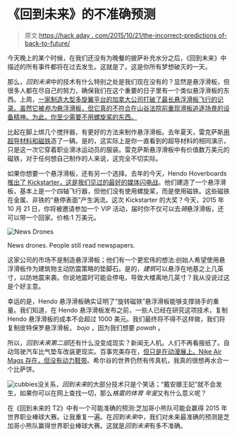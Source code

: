 # 《回到未来》的不准确预测

> 原文:[https://hack aday . com/2015/10/21/the-incorrect-predictions of-back-to-future/](https://hackaday.com/2015/10/21/the-inaccurate-predictions-of-back-to-the-future/)

今天晚上的某个时候，在我们还没有为晚餐的披萨补充水分之后，《回到未来》中描述的所有事件都将在过去发生。这就是了。这是你所有梦想破灭的一天。

那么，*回到未来*中的技术有什么特别之处是我们现在没有的？显然是悬浮滑板，但很多人都在尽自己的努力，确保我们在这个重要的日子里有一个类似悬浮滑板的东西。上周，[一家制造大型多旋翼平台的加拿大公司打破了最长悬浮滑板飞行的记录。虽然它被*称为*悬浮滑板，但它真的不符合在山谷法院前重现滑板追逐场景的设备精神。为此，你至少需要不用螺旋桨的东西。](http://www.cbc.ca/news/technology/hoverboard-duru-1.3270569)

比起在脚上绑几个搅拌器，有更好的方法来制作悬浮滑板。去年夏天，雷克萨斯[用超导材料和磁铁](http://hackaday.com/2015/08/05/secrets-of-the-lexus-hoverboard-revealed/)造了一辆。是的，这实际上是你一直看到的超导材料的相同演示，只是这一次它穿着职业滑冰运动员的服装。雷克萨斯悬浮滑板中有价值数万美元的磁铁，对于任何想自己制作的人来说，这完全不切实际。

如果你想要一个悬浮滑板，还有另一个选择。去年的今天，Hendo Hoverboards [推出了 Kickstarter，这是我们见过的最好的媒体闪电战](https://hackaday.com/2014/10/21/the-hoverboard-you-can-build-at-home/)。他们建造了一个悬浮滑板，基本上是一个四轴飞行器，但他们没有使用螺旋桨，而是使用磁铁。这些磁铁在金属、非铁的“悬停表面”产生涡流。这次 Kickstarter 的大奖？今天，2015 年 10 月 21 日，你将被邀请参加一个 VIP 活动，届时你不仅可以去*骑*悬浮滑板，还可以带一个回家。价格:1 万美元。

![News Drones](../Images/9f4ce67de0ddeb48544fa4a6b5b00756.png)

News drones. People still read newspapers.

这家公司的市场不是制造悬浮滑板；他们有一个更宏伟的想法:创始人希望使用悬浮滑板作为建筑物主动防震策略的垫脚石。是的，*建筑*可以悬浮在地基之上几英寸，以防地震来袭。你说地震时可能会停电，导致大楼离地几英寸？我从没说过这是个好主意。

幸运的是，Hendo 悬浮滑板确实证明了“旋转磁铁”悬浮滑板能够支撑骑手的重量。我们知道，在 Hendo 悬浮滑板发布之前，一些人已经在研究这项技术，复制 Hendo 悬浮滑板的成本不会超过 1000 美元。我们最终将不得不这样做，我们将复制皮特保罗悬浮滑板， *bojo* ，因为我们想要 *powah* 。

所以，*回到未来第二部*还有什么没变成现实？新闻无人机。人们不再看报纸了。自动驾驶汽车比气垫车改装更现实。百事完美存在，[但只是在动漫展上。Nike Air Mags 存在，](http://www.prnewswire.com/news-releases/great-scott-they-did-it--pepsi-perfect-is-here-300153974.html?tc=eml_cleartime)[但没有动力鞋带](http://www.nicekicks.com/2011/09/08/nike-air-mag-officially-unveiled/)。希尔谷的世界仍然有传真机，我真的很想再水合一个比萨饼。

![cubbies](../Images/faa00f9791b1f94fb4bef4ef05c9fc4a.png)没关系，*回到未来*的大部分技术只是个笑话；“戴安娜王妃”就不会发生，如果你可以在网上查找一切，那么*格雷的体育* *年鉴*又有什么意义呢？

在《回到未来的 T2》中有一个可能准确的预测:芝加哥小熊队可能会赢得 2015 年世界职业棒球大赛。让我重复一遍。在*回到未来*中，我们对未来最准确的预测是芝加哥小熊队赢得世界职业棒球大赛。这就是*回到未来*有多不准确。